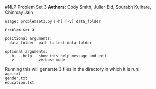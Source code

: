 #NLP Problem Set 3
**Authors:** Cody Smith, Julien Eid, Sourabh Kulhare, Chinmay Jain

```
usage: problemset3.py [-h] [-v] data_folder

Problem Set 3

positional arguments:
  data_folder  path to test data folder

optional arguments:
  -h, --help   show this help message and exit
  -v           verbose mode
```

Running this will generate 3 files in the directory in which it is run:  
`age.txt`  
`gender.txt`  
`education.txt`  
